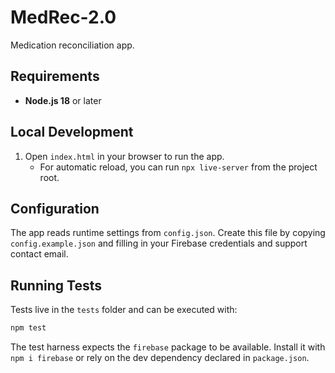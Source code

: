 # MedRec-2.0
Medication reconciliation app.

## Requirements
- **Node.js 18** or later

## Local Development

1. Open `index.html` in your browser to run the app.
   - For automatic reload, you can run `npx live-server` from the project root.

## Configuration

The app reads runtime settings from `config.json`. Create this file by copying
`config.example.json` and filling in your Firebase credentials and support
contact email.

## Running Tests

Tests live in the `tests` folder and can be executed with:

```bash
npm test
```

The test harness expects the `firebase` package to be available. Install it with
`npm i firebase` or rely on the dev dependency declared in `package.json`.
